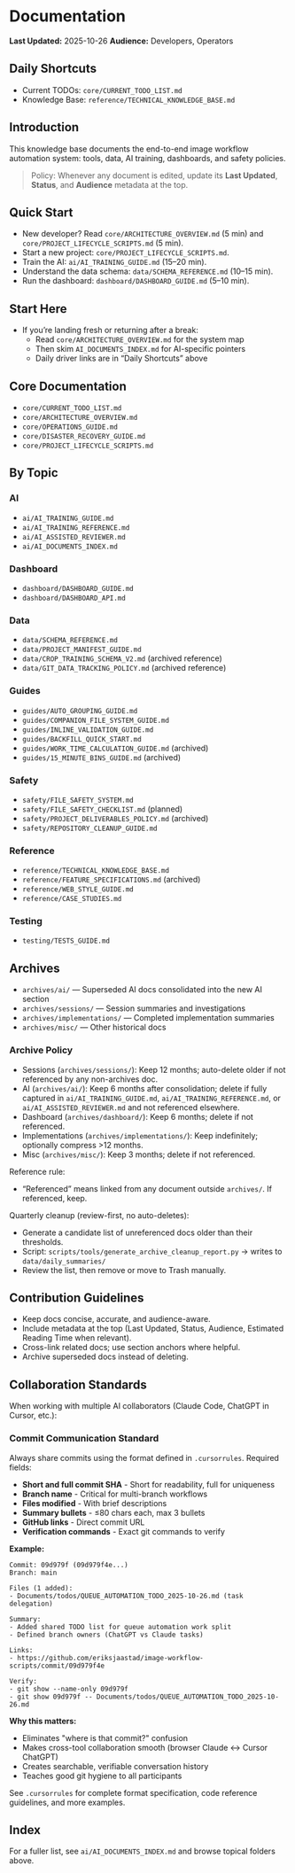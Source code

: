 # Documentation

**Last Updated:** 2025-10-26
**Audience:** Developers, Operators

## Daily Shortcuts
- Current TODOs: `core/CURRENT_TODO_LIST.md`
- Knowledge Base: `reference/TECHNICAL_KNOWLEDGE_BASE.md`

## Introduction
This knowledge base documents the end-to-end image workflow automation system: tools, data, AI training, dashboards, and safety policies.

> Policy: Whenever any document is edited, update its **Last Updated**, **Status**, and **Audience** metadata at the top.

## Quick Start
- New developer? Read `core/ARCHITECTURE_OVERVIEW.md` (5 min) and `core/PROJECT_LIFECYCLE_SCRIPTS.md` (5 min).
- Start a new project: `core/PROJECT_LIFECYCLE_SCRIPTS.md`.
- Train the AI: `ai/AI_TRAINING_GUIDE.md` (15–20 min).
- Understand the data schema: `data/SCHEMA_REFERENCE.md` (10–15 min).
- Run the dashboard: `dashboard/DASHBOARD_GUIDE.md` (5–10 min).

## Start Here
- If you’re landing fresh or returning after a break:
  - Read `core/ARCHITECTURE_OVERVIEW.md` for the system map
  - Then skim `AI_DOCUMENTS_INDEX.md` for AI-specific pointers
  - Daily driver links are in “Daily Shortcuts” above

## Core Documentation
- `core/CURRENT_TODO_LIST.md`
- `core/ARCHITECTURE_OVERVIEW.md`
- `core/OPERATIONS_GUIDE.md`
- `core/DISASTER_RECOVERY_GUIDE.md`
- `core/PROJECT_LIFECYCLE_SCRIPTS.md`

## By Topic
### AI
- `ai/AI_TRAINING_GUIDE.md`
- `ai/AI_TRAINING_REFERENCE.md`
- `ai/AI_ASSISTED_REVIEWER.md`
- `ai/AI_DOCUMENTS_INDEX.md`

### Dashboard
- `dashboard/DASHBOARD_GUIDE.md`
- `dashboard/DASHBOARD_API.md`

### Data
- `data/SCHEMA_REFERENCE.md`
- `data/PROJECT_MANIFEST_GUIDE.md`
- `data/CROP_TRAINING_SCHEMA_V2.md` (archived reference)
- `data/GIT_DATA_TRACKING_POLICY.md` (archived reference)

### Guides
- `guides/AUTO_GROUPING_GUIDE.md`
- `guides/COMPANION_FILE_SYSTEM_GUIDE.md`
- `guides/INLINE_VALIDATION_GUIDE.md`
- `guides/BACKFILL_QUICK_START.md`
- `guides/WORK_TIME_CALCULATION_GUIDE.md` (archived)
- `guides/15_MINUTE_BINS_GUIDE.md` (archived)

### Safety
- `safety/FILE_SAFETY_SYSTEM.md`
- `safety/FILE_SAFETY_CHECKLIST.md` (planned)
- `safety/PROJECT_DELIVERABLES_POLICY.md` (archived)
- `safety/REPOSITORY_CLEANUP_GUIDE.md`

### Reference
- `reference/TECHNICAL_KNOWLEDGE_BASE.md`
- `reference/FEATURE_SPECIFICATIONS.md` (archived)
- `reference/WEB_STYLE_GUIDE.md`
- `reference/CASE_STUDIES.md`

### Testing
- `testing/TESTS_GUIDE.md`

## Archives
- `archives/ai/` — Superseded AI docs consolidated into the new AI section
- `archives/sessions/` — Session summaries and investigations
- `archives/implementations/` — Completed implementation summaries
- `archives/misc/` — Other historical docs

### Archive Policy
- Sessions (`archives/sessions/`): Keep 12 months; auto-delete older if not referenced by any non-archives doc.
- AI (`archives/ai/`): Keep 6 months after consolidation; delete if fully captured in `ai/AI_TRAINING_GUIDE.md`, `ai/AI_TRAINING_REFERENCE.md`, or `ai/AI_ASSISTED_REVIEWER.md` and not referenced elsewhere.
- Dashboard (`archives/dashboard/`): Keep 6 months; delete if not referenced.
- Implementations (`archives/implementations/`): Keep indefinitely; optionally compress >12 months.
- Misc (`archives/misc/`): Keep 3 months; delete if not referenced.

Reference rule:
- “Referenced” means linked from any document outside `archives/`. If referenced, keep.

Quarterly cleanup (review-first, no auto-deletes):
- Generate a candidate list of unreferenced docs older than their thresholds.
- Script: `scripts/tools/generate_archive_cleanup_report.py` → writes to `data/daily_summaries/`
- Review the list, then remove or move to Trash manually.

## Contribution Guidelines
- Keep docs concise, accurate, and audience-aware.
- Include metadata at the top (Last Updated, Status, Audience, Estimated Reading Time when relevant).
- Cross-link related docs; use section anchors where helpful.
- Archive superseded docs instead of deleting.

## Collaboration Standards

When working with multiple AI collaborators (Claude Code, ChatGPT in Cursor, etc.):

### Commit Communication Standard

Always share commits using the format defined in `.cursorrules`. Required fields:
- **Short and full commit SHA** - Short for readability, full for uniqueness
- **Branch name** - Critical for multi-branch workflows
- **Files modified** - With brief descriptions
- **Summary bullets** - ≤80 chars each, max 3 bullets
- **GitHub links** - Direct commit URL
- **Verification commands** - Exact git commands to verify

**Example:**
```
Commit: 09d979f (09d979f4e...)
Branch: main

Files (1 added):
- Documents/todos/QUEUE_AUTOMATION_TODO_2025-10-26.md (task delegation)

Summary:
- Added shared TODO list for queue automation work split
- Defined branch owners (ChatGPT vs Claude tasks)

Links:
- https://github.com/eriksjaastad/image-workflow-scripts/commit/09d979f4e

Verify:
- git show --name-only 09d979f
- git show 09d979f -- Documents/todos/QUEUE_AUTOMATION_TODO_2025-10-26.md
```

**Why this matters:**
- Eliminates "where is that commit?" confusion
- Makes cross-tool collaboration smooth (browser Claude ↔ Cursor ChatGPT)
- Creates searchable, verifiable conversation history
- Teaches good git hygiene to all participants

See `.cursorrules` for complete format specification, code reference guidelines, and more examples.

## Index
For a fuller list, see `ai/AI_DOCUMENTS_INDEX.md` and browse topical folders above.
